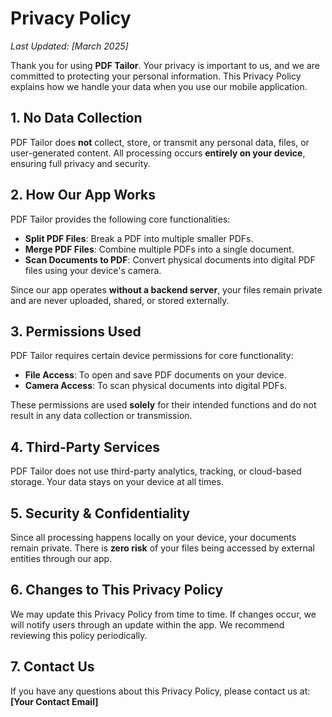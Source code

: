# Privacy Policy
*Last Updated: [March 2025]*

Thank you for using **PDF Tailor**. Your privacy is important to us, and we are committed to protecting your personal information. This Privacy Policy explains how we handle your data when you use our mobile application.

## 1. No Data Collection
PDF Tailor does **not** collect, store, or transmit any personal data, files, or user-generated content. All processing occurs **entirely on your device**, ensuring full privacy and security.

## 2. How Our App Works
PDF Tailor provides the following core functionalities:
* **Split PDF Files**: Break a PDF into multiple smaller PDFs.
* **Merge PDF Files**: Combine multiple PDFs into a single document.
* **Scan Documents to PDF**: Convert physical documents into digital PDF files using your device's camera.

Since our app operates **without a backend server**, your files remain private and are never uploaded, shared, or stored externally.

## 3. Permissions Used
PDF Tailor requires certain device permissions for core functionality:
* **File Access**: To open and save PDF documents on your device.
* **Camera Access**: To scan physical documents into digital PDFs.

These permissions are used **solely** for their intended functions and do not result in any data collection or transmission.

## 4. Third-Party Services
PDF Tailor does not use third-party analytics, tracking, or cloud-based storage. Your data stays on your device at all times.

## 5. Security & Confidentiality
Since all processing happens locally on your device, your documents remain private. There is **zero risk** of your files being accessed by external entities through our app.

## 6. Changes to This Privacy Policy
We may update this Privacy Policy from time to time. If changes occur, we will notify users through an update within the app. We recommend reviewing this policy periodically.

## 7. Contact Us
If you have any questions about this Privacy Policy, please contact us at:
**[Your Contact Email]**